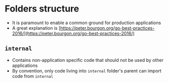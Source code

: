 # Folders structure

- It is paramount to enable a common ground for production applications
- A great explanation is [https://peter.bourgon.org/go-best-practices-2016/](https://peter.bourgon.org/go-best-practices-2016/)

## `internal`

- Contains non-application specific code that should not be used by other applications
- By convention, only code living into `internal` folder's parent can import code from `internal`
